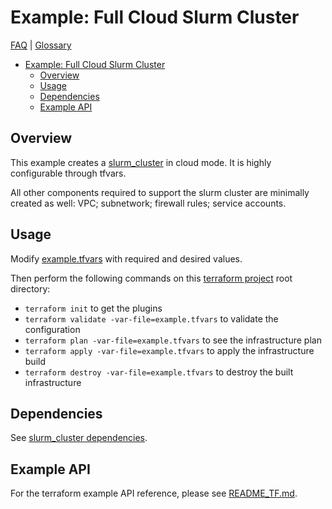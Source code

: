 # Example: Full Cloud Slurm Cluster

[FAQ](../../../../../docs/faq.md) | [Glossary](../../../../../docs/glossary.md)

<!-- mdformat-toc start --slug=github --no-anchors --maxlevel=6 --minlevel=1 -->

- [Example: Full Cloud Slurm Cluster](#example-full-cloud-slurm-cluster)
  - [Overview](#overview)
  - [Usage](#usage)
  - [Dependencies](#dependencies)
  - [Example API](#example-api)

<!-- mdformat-toc end -->

## Overview

This example creates a [slurm_cluster](../../../../modules/slurm_cluster/) in
cloud mode. It is highly configurable through tfvars.

All other components required to support the slurm cluster are minimally created
as well: VPC; subnetwork; firewall rules; service accounts.

## Usage

Modify [example.tfvars](./example.tfvars) with required and desired values.

Then perform the following commands on this
[terraform project](../../../../../docs/glossary.md#terraform-project) root
directory:

- `terraform init` to get the plugins
- `terraform validate -var-file=example.tfvars` to validate the configuration
- `terraform plan -var-file=example.tfvars` to see the infrastructure plan
- `terraform apply -var-file=example.tfvars` to apply the infrastructure build
- `terraform destroy -var-file=example.tfvars` to destroy the built
  infrastructure

## Dependencies

See
[slurm_cluster dependencies](../../../../modules/slurm_cluster/README.md#dependencies).

## Example API

For the terraform example API reference, please see
[README_TF.md](./README_TF.md).
